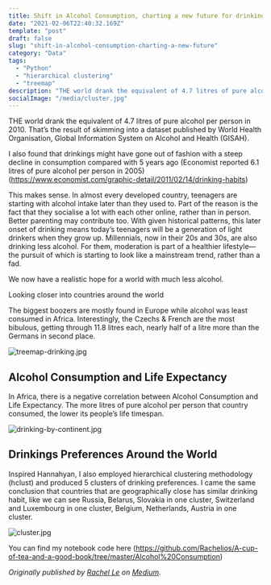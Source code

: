 ```yaml
---
title: Shift in Alcohol Consumption, charting a new future for drinking.
date: "2021-02-06T22:40:32.169Z"
template: "post"
draft: false
slug: "shift-in-alcohol-consumption-charting-a-new-future"
category: "Data"
tags:
  - "Python"
  - "hierarchical clustering"
  - "treemap"
description: "THE world drank the equivalent of 4.7 litres of pure alcohol per person in 2010. That’s the result of skimming into a dataset published by World Health Organisation, Global Information System on Alcohol and Health (GISAH). I also found that drinkings might have gone out of fashion with a steep decline in consumption compared with 5 years ago."
socialImage: "/media/cluster.jpg"
---
```


THE world drank the equivalent of 4.7 litres of pure alcohol per person in 2010. That’s the result of skimming into a dataset published by World Health Organisation, Global Information System on Alcohol and Health (GISAH).

I also found that drinkings might have gone out of fashion with a steep decline in consumption compared with 5 years ago (Economist reported 6.1 litres of pure alcohol per person in 2005) (https://www.economist.com/graphic-detail/2011/02/14/drinking-habits)


This makes sense. In almost every developed country, teenagers are starting with alcohol intake later than they used to. Part of the reason is the fact that they socialise a lot with each other online, rather than in person. Better parenting may contribute too. With given historical patterns, this later onset of drinking means today’s teenagers will be a generation of light drinkers when they grow up. Millennials, now in their 20s and 30s, are also drinking less alcohol. For them, moderation is part of a healthier lifestyle—the pursuit of which is starting to look like a mainstream trend, rather than a fad.

We now have a realistic hope for a world with much less alcohol.

Looking closer into countries around the world

The biggest boozers are mostly found in Europe while alcohol was least consumed in Africa. Interestingly, the Czechs & French are the most bibulous, getting through 11.8 litres each, nearly half of a litre more than the Germans in second place.


![treemap-drinking.jpg](/media/treemap-drinking.jpg)



## Alcohol Consumption and Life Expectancy


In Africa, there is a negative correlation between Alcohol Consumption and Life Expectancy. The more litres of pure alcohol per person that country consumed, the lower its people’s life timespan. 


![drinking-by-continent.jpg](/media/drinking-by-continent.jpg)


## Drinkings Preferences Around the World


Inspired Hannahyan, I also employed hierarchical clustering methodology (hclust) and produced 5 clusters of drinking preferences. I came the same conclusion that countries that are geographically close has similar drinking habit, like we can see Russia, Belarus, Slovakia in one cluster, Switzerland and Luxembourg in one cluster, Belgium, Netherlands, Austria in one cluster.

![cluster.jpg](/media/cluster.jpg)

You can find my notebook code here (https://github.com/Rachelios/A-cup-of-tea-and-a-good-book/tree/master/Alcohol%20Consumption)

*Originally published by [Rachel Le](http://heyiamrachel.com/) on [Medium](https://lenguyenbichngoc95.medium.com/shift-in-alcohol-consumption-ba14a24a10cf).*
